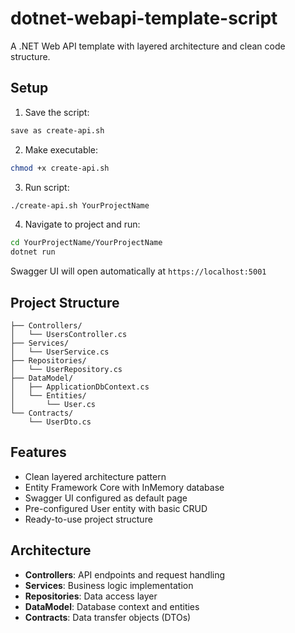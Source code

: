 # dotnet-webapi-template-script

A .NET Web API template with layered architecture and clean code structure.

## Setup

1. Save the script:
```bash
save as create-api.sh
```

2. Make executable:
```bash
chmod +x create-api.sh
```

3. Run script:
```bash
./create-api.sh YourProjectName
```

4. Navigate to project and run:
```bash
cd YourProjectName/YourProjectName
dotnet run
```

Swagger UI will open automatically at `https://localhost:5001`

## Project Structure

```
├── Controllers/
│   └── UsersController.cs
├── Services/
│   └── UserService.cs
├── Repositories/
│   └── UserRepository.cs
├── DataModel/
│   ├── ApplicationDbContext.cs
│   └── Entities/
│       └── User.cs
└── Contracts/
    └── UserDto.cs
```

## Features

- Clean layered architecture pattern
- Entity Framework Core with InMemory database
- Swagger UI configured as default page
- Pre-configured User entity with basic CRUD
- Ready-to-use project structure

## Architecture

- **Controllers**: API endpoints and request handling
- **Services**: Business logic implementation
- **Repositories**: Data access layer
- **DataModel**: Database context and entities
- **Contracts**: Data transfer objects (DTOs)
